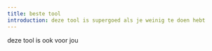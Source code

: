 ```yaml
---
title: beste tool
introduction: deze tool is supergoed als je weinig te doen hebt
---
```


deze tool is ook voor jou